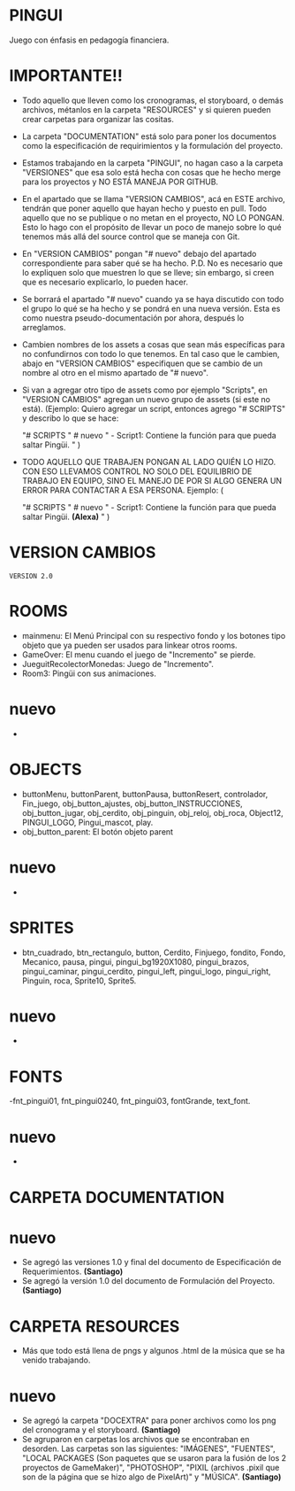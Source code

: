 # PINGUI
 Juego con énfasis en pedagogía financiera.

# IMPORTANTE!!
 - Todo aquello que lleven como los cronogramas, el storyboard, o demás archivos, métanlos en la carpeta "RESOURCES" y si quieren pueden crear carpetas para organizar las cositas.
 - La carpeta "DOCUMENTATION" está solo para poner los documentos como la especificación de requirimientos y la formulación del proyecto.
 - Estamos trabajando en la carpeta "PINGUI", no hagan caso a la carpeta "VERSIONES" que esa solo está hecha con cosas que he hecho merge para los proyectos y NO ESTÁ MANEJA POR GITHUB.
 - En el apartado que se llama "VERSION CAMBIOS", acá en ESTE archivo, tendrán que poner aquello que hayan hecho y puesto en pull. Todo aquello que no se publique o no metan en el proyecto, NO LO PONGAN. Esto lo hago con el propósito de llevar un poco de manejo sobre lo qué tenemos más allá del source control que se maneja con Git.
 - En "VERSION CAMBIOS" pongan "# nuevo" debajo del apartado correspondiente para saber qué se ha hecho. P.D. No es necesario que lo expliquen solo que muestren lo que se lleve; sin embargo, si creen que es necesario explicarlo, lo pueden hacer.
 - Se borrará el apartado "# nuevo" cuando ya se haya discutido con todo el grupo lo qué se ha hecho y se pondrá en una nueva versión. Esta es como nuestra pseudo-documentación por ahora, después lo arreglamos.
 - Cambien nombres de los assets a cosas que sean más específicas para no confundirnos con todo lo que tenemos. En tal caso que le cambien, abajo en "VERSION CAMBIOS" especifiquen que se cambio de un nombre al otro en el mismo apartado de "# nuevo".
 - Si van a agregar otro tipo de assets como por ejemplo "Scripts", en "VERSION CAMBIOS" agregan un nuevo grupo de assets (si este no está). (Ejemplo: Quiero agregar un script, entonces agrego "# SCRIPTS" y describo lo que se hace:

    "# SCRIPTS
    " # nuevo
    " - Script1: Contiene la función para que pueda saltar Pingüi.
    "
 )
 - TODO AQUELLO QUE TRABAJEN PONGAN AL LADO QUIÉN LO HIZO. CON ESO LLEVAMOS CONTROL NO SOLO DEL EQUILIBRIO DE TRABAJO EN EQUIPO, SINO EL MANEJO DE POR SI ALGO GENERA UN ERROR PARA CONTACTAR A ESA PERSONA. Ejemplo: (

    "# SCRIPTS
    " # nuevo
    " - Script1: Contiene la función para que pueda saltar Pingüi. **(Alexa)**
    "
 )

# VERSION CAMBIOS
    VERSION 2.0

 # ROOMS
  - mainmenu: El Menú Principal con su respectivo fondo y los botones tipo objeto que ya pueden ser usados para linkear otros rooms.
  - GameOver: El menu cuando el juego de "Incremento" se pierde.
  - JueguitRecolectorMonedas: Juego de "Incremento".
  - Room3: Pingüi con sus animaciones.
   # nuevo
   - 

 # OBJECTS
  - buttonMenu, buttonParent, buttonPausa, buttonResert, controlador, Fin_juego, obj_button_ajustes, obj_button_INSTRUCCIONES, obj_button_jugar, obj_cerdito, obj_pinguin, obj_reloj, obj_roca, Object12, PINGUI_LOGO, Pingui_mascot, play.
  - obj_button_parent: El botón objeto parent
   # nuevo
   -

 # SPRITES
  - btn_cuadrado, btn_rectangulo, button, Cerdito, Finjuego, fondito, Fondo, Mecanico, pausa, pingui, pingui_bg1920X1080, pingui_brazos, pingui_caminar, pingui_cerdito, pingui_left, pingui_logo, pingui_right, Pinguin, roca, Sprite10, Sprite5.
   # nuevo
   - 

 # FONTS
  -fnt_pingui01, fnt_pingui0240, fnt_pingui03, fontGrande, text_font.
   # nuevo
   -

# CARPETA DOCUMENTATION
 # nuevo
  - Se agregó las versiones 1.0 y final del documento de Especificación de Requerimientos. **(Santiago)**
  - Se agregó la versión 1.0 del documento de Formulación del Proyecto. **(Santiago)**

# CARPETA RESOURCES
  - Más que todo está llena de pngs y algunos .html de la música que se ha venido trabajando.
  # nuevo
   - Se agregó la carpeta "DOCEXTRA" para poner archivos como los png del cronograma y el storyboard. **(Santiago)**
   - Se agruparon en carpetas los archivos que se encontraban en desorden. Las carpetas son las siguientes: "IMÁGENES", "FUENTES", "LOCAL PACKAGES (Son paquetes que se usaron para la fusión de los 2 proyectos de GameMaker)", "PHOTOSHOP", "PIXIL (archivos .pixil que son de la página que se hizo algo de PixelArt)" y "MÚSICA". **(Santiago)**

